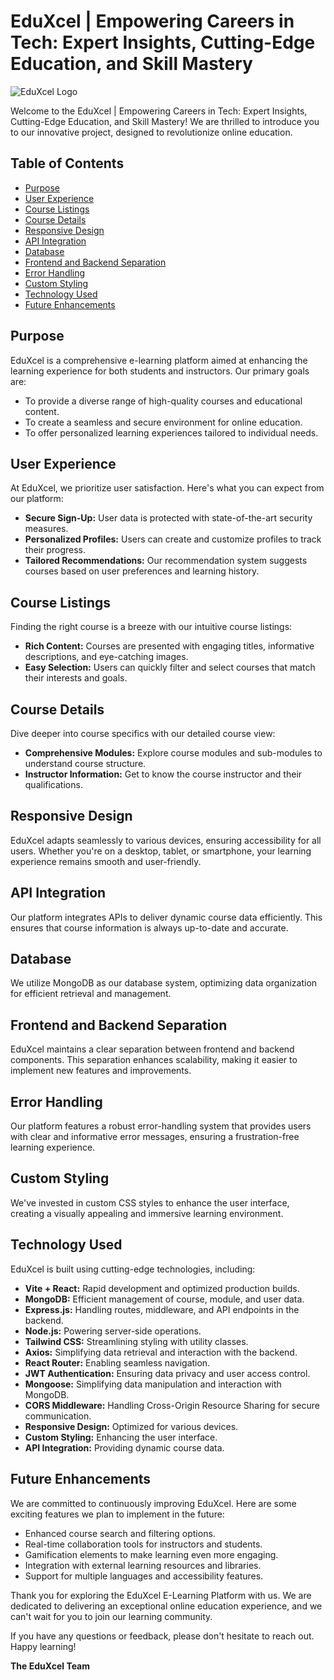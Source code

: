 # EduXcel | Empowering Careers in Tech: Expert Insights, Cutting-Edge Education, and Skill Mastery

![EduXcel Logo](https://sanjaybasket.s3.ap-south-1.amazonaws.com/logo.png)

Welcome to the EduXcel | Empowering Careers in Tech: Expert Insights, Cutting-Edge Education, and Skill Mastery! We are thrilled to introduce you to our innovative project, designed to revolutionize online education.

## Table of Contents

- [Purpose](#purpose)
- [User Experience](#user-experience)
- [Course Listings](#course-listings)
- [Course Details](#course-details)
- [Responsive Design](#responsive-design)
- [API Integration](#api-integration)
- [Database](#database)
- [Frontend and Backend Separation](#frontend-and-backend-separation)
- [Error Handling](#error-handling)
- [Custom Styling](#custom-styling)
- [Technology Used](#technology-used)
- [Future Enhancements](#future-enhancements)

## Purpose

EduXcel is a comprehensive e-learning platform aimed at enhancing the learning experience for both students and instructors. Our primary goals are:

- To provide a diverse range of high-quality courses and educational content.
- To create a seamless and secure environment for online education.
- To offer personalized learning experiences tailored to individual needs.

## User Experience

At EduXcel, we prioritize user satisfaction. Here's what you can expect from our platform:

- **Secure Sign-Up:** User data is protected with state-of-the-art security measures.
- **Personalized Profiles:** Users can create and customize profiles to track their progress.
- **Tailored Recommendations:** Our recommendation system suggests courses based on user preferences and learning history.

## Course Listings

Finding the right course is a breeze with our intuitive course listings:

- **Rich Content:** Courses are presented with engaging titles, informative descriptions, and eye-catching images.
- **Easy Selection:** Users can quickly filter and select courses that match their interests and goals.

## Course Details

Dive deeper into course specifics with our detailed course view:

- **Comprehensive Modules:** Explore course modules and sub-modules to understand course structure.
- **Instructor Information:** Get to know the course instructor and their qualifications.

## Responsive Design

EduXcel adapts seamlessly to various devices, ensuring accessibility for all users. Whether you're on a desktop, tablet, or smartphone, your learning experience remains smooth and user-friendly.

## API Integration

Our platform integrates APIs to deliver dynamic course data efficiently. This ensures that course information is always up-to-date and accurate.

## Database

We utilize MongoDB as our database system, optimizing data organization for efficient retrieval and management.

## Frontend and Backend Separation

EduXcel maintains a clear separation between frontend and backend components. This separation enhances scalability, making it easier to implement new features and improvements.

## Error Handling

Our platform features a robust error-handling system that provides users with clear and informative error messages, ensuring a frustration-free learning experience.

## Custom Styling

We've invested in custom CSS styles to enhance the user interface, creating a visually appealing and immersive learning environment.

## Technology Used

EduXcel is built using cutting-edge technologies, including:

- **Vite + React:** Rapid development and optimized production builds.
- **MongoDB:** Efficient management of course, module, and user data.
- **Express.js:** Handling routes, middleware, and API endpoints in the backend.
- **Node.js:** Powering server-side operations.
- **Tailwind CSS:** Streamlining styling with utility classes.
- **Axios:** Simplifying data retrieval and interaction with the backend.
- **React Router:** Enabling seamless navigation.
- **JWT Authentication:** Ensuring data privacy and user access control.
- **Mongoose:** Simplifying data manipulation and interaction with MongoDB.
- **CORS Middleware:** Handling Cross-Origin Resource Sharing for secure communication.
- **Responsive Design:** Optimized for various devices.
- **Custom Styling:** Enhancing the user interface.
- **API Integration:** Providing dynamic course data.

## Future Enhancements

We are committed to continuously improving EduXcel. Here are some exciting features we plan to implement in the future:

- Enhanced course search and filtering options.
- Real-time collaboration tools for instructors and students.
- Gamification elements to make learning even more engaging.
- Integration with external learning resources and libraries.
- Support for multiple languages and accessibility features.

Thank you for exploring the EduXcel E-Learning Platform with us. We are dedicated to delivering an exceptional online education experience, and we can't wait for you to join our learning community.

If you have any questions or feedback, please don't hesitate to reach out. Happy learning!

**The EduXcel Team**
